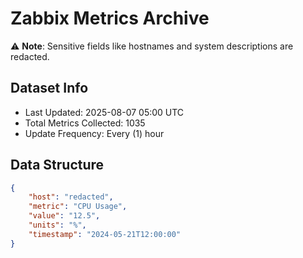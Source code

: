 # Zabbix Metrics Archive

⚠️ **Note**: Sensitive fields like hostnames and system descriptions are redacted.

## Dataset Info
- Last Updated: 2025-08-07 05:00 UTC
- Total Metrics Collected: 1035
- Update Frequency: Every (1) hour

## Data Structure
```json
{
    "host": "redacted",
    "metric": "CPU Usage",
    "value": "12.5",
    "units": "%",
    "timestamp": "2024-05-21T12:00:00"
}
```
